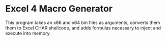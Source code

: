 # Excel 4 Macro Generator

This program takes an x86 and x64 bin files as arguments, converts them them to Excel CHAR shellcode, and adds formulas necessary to inject and execute into memory.
